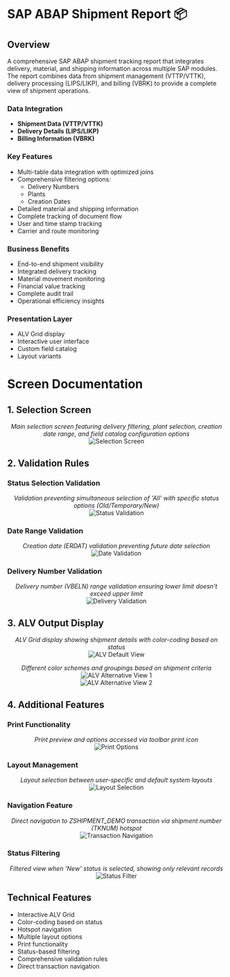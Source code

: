 # SAP ABAP Shipment Report 📦

## Overview
A comprehensive SAP ABAP shipment tracking report that integrates delivery, material, and shipping information across multiple SAP modules. The report combines data from shipment management (VTTP/VTTK), delivery processing (LIPS/LIKP), and billing (VBRK) to provide a complete view of shipment operations.

### Data Integration
- **Shipment Data (VTTP/VTTK)**
- **Delivery Details (LIPS/LIKP)**
- **Billing Information (VBRK)**

### Key Features
- Multi-table data integration with optimized joins
- Comprehensive filtering options:
  - Delivery Numbers
  - Plants
  - Creation Dates
- Detailed material and shipping information
- Complete tracking of document flow
- User and time stamp tracking
- Carrier and route monitoring

### Business Benefits
- End-to-end shipment visibility
- Integrated delivery tracking
- Material movement monitoring
- Financial value tracking
- Complete audit trail
- Operational efficiency insights

### Presentation Layer
- ALV Grid display
- Interactive user interface
- Custom field catalog
- Layout variants

# Screen Documentation

## 1. Selection Screen
<p align="center">
  <em>Main selection screen featuring delivery filtering, plant selection, creation date range, and field catalog configuration options</em>
  <br>
  <img src="Shipment/screens/1.png" alt="Selection Screen">
</p>

## 2. Validation Rules

### Status Selection Validation
<p align="center">
  <em>Validation preventing simultaneous selection of 'All' with specific status options (Old/Temporary/New)</em>
  <br>
  <img src="Shipment/screens/2.png" alt="Status Validation">
</p>

### Date Range Validation
<p align="center">
  <em>Creation date (ERDAT) validation preventing future date selection</em>
  <br>
  <img src="Shipment/screens/3.png" alt="Date Validation">
</p>

### Delivery Number Validation
<p align="center">
  <em>Delivery number (VBELN) range validation ensuring lower limit doesn't exceed upper limit</em>
  <br>
  <img src="Shipment/screens/4.png" alt="Delivery Validation">
</p>

## 3. ALV Output Display

<p align="center">
  <em>ALV Grid display showing shipment details with color-coding based on status</em>
  <br>
  <img src="Shipment/screens/5.png" alt="ALV Default View">
</p>

<p align="center">
  <em>Different color schemes and groupings based on shipment criteria</em>
  <br>
  <img src="Shipment/screens/8.png" alt="ALV Alternative View 1">
  <br>
  <img src="Shipment/screens/9.png" alt="ALV Alternative View 2">
</p>

## 4. Additional Features

### Print Functionality
<p align="center">
  <em>Print preview and options accessed via toolbar print icon</em>
  <br>
  <img src="Shipment/screens/6.png" alt="Print Options">
</p>

### Layout Management
<p align="center">
  <em>Layout selection between user-specific and default system layouts</em>
  <br>
  <img src="Shipment/screens/7.png" alt="Layout Selection">
</p>

### Navigation Feature
<p align="center">
  <em>Direct navigation to ZSHIPMENT_DEMO transaction via shipment number (TKNUM) hotspot</em>
  <br>
  <img src="Shipment/screens/10.png" alt="Transaction Navigation">
</p>

### Status Filtering
<p align="center">
  <em>Filtered view when 'New' status is selected, showing only relevant records</em>
  <br>
  <img src="Shipment/screens/11.png" alt="Status Filter">
</p>

## Technical Features
- Interactive ALV Grid
- Color-coding based on status
- Hotspot navigation
- Multiple layout options
- Print functionality
- Status-based filtering
- Comprehensive validation rules
- Direct transaction navigation


  
